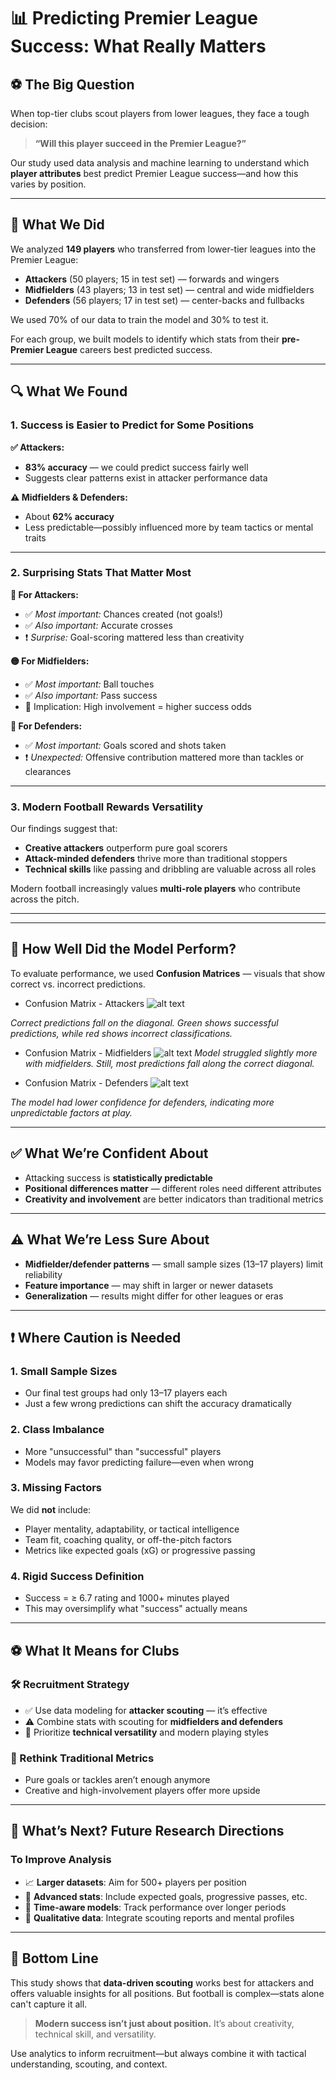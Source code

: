 # 📊 Predicting Premier League Success: What Really Matters

## ⚽ The Big Question

When top-tier clubs scout players from lower leagues, they face a tough decision:
> **“Will this player succeed in the Premier League?”**

Our study used data analysis and machine learning to understand which
 **player attributes** best predict Premier League success—and how this
 varies by position.

---

## 🧠 What We Did

We analyzed **149 players** who transferred from lower-tier leagues into the
 Premier League:

- **Attackers** (50 players; 15 in test set) — forwards and wingers  
- **Midfielders** (43 players; 13 in test set) — central and wide midfielders  
- **Defenders** (56 players; 17 in test set) — center-backs and fullbacks  

We used 70% of our data to train the model and 30% to test it.

For each group, we built models to identify which stats from
 their **pre-Premier League** careers best predicted success.

---

## 🔍 What We Found

### 1. Success is Easier to Predict for Some Positions

**✅ Attackers:**  

- **83% accuracy** — we could predict success fairly well  
- Suggests clear patterns exist in attacker performance data

**⚠️ Midfielders & Defenders:**  

- About **62% accuracy**  
- Less predictable—possibly influenced more by team tactics or mental traits

---

### 2. Surprising Stats That Matter Most

**🔴 For Attackers:**

- ✅ *Most important:* Chances created (not goals!)  
- ✅ *Also important:* Accurate crosses  
- ❗ *Surprise:* Goal-scoring mattered less than creativity

**🟡 For Midfielders:**

- ✅ *Most important:* Ball touches  
- ✅ *Also important:* Pass success  
- 🎯 Implication: High involvement = higher success odds

**🔵 For Defenders:**

- ✅ *Most important:* Goals scored and shots taken  
- ❗ *Unexpected:* Offensive contribution mattered more than tackles or clearances

---

### 3. Modern Football Rewards Versatility

Our findings suggest that:

- **Creative attackers** outperform pure goal scorers  
- **Attack-minded defenders** thrive more than traditional stoppers  
- **Technical skills** like passing and dribbling are valuable across all roles

Modern football increasingly values **multi-role players** who contribute
 across the pitch.

---

---

## 🤖 How Well Did the Model Perform?

To evaluate performance, we used **Confusion Matrices** — visuals that show
 correct vs. incorrect predictions.

- Confusion Matrix - Attackers
![alt text](confusion_attackers.png)

*Correct predictions fall on the diagonal. Green shows successful predictions,
 while red shows incorrect classifications.*

- Confusion Matrix - Midfielders
![alt text](confusion_midfielders.png)
*Model struggled slightly more with midfielders. Still, most predictions
fall along the correct diagonal.*

- Confusion Matrix - Defenders
![alt text](confusion_defenders.png)

*The model had lower confidence for defenders, indicating more unpredictable
 factors at play.*

---

## ✅ What We’re Confident About

- Attacking success is **statistically predictable**
- **Positional differences matter** — different roles need different attributes
- **Creativity and involvement** are better indicators than traditional metrics

---

## ⚠️ What We’re Less Sure About

- **Midfielder/defender patterns** — small sample sizes (13–17 players) limit reliability
- **Feature importance** — may shift in larger or newer datasets  
- **Generalization** — results might differ for other leagues or eras

---

## ❗ Where Caution is Needed

### 1. Small Sample Sizes

- Our final test groups had only 13–17 players each  
- Just a few wrong predictions can shift the accuracy dramatically

### 2. Class Imbalance

- More "unsuccessful" than "successful" players  
- Models may favor predicting failure—even when wrong

### 3. Missing Factors

We did **not** include:

- Player mentality, adaptability, or tactical intelligence  
- Team fit, coaching quality, or off-the-pitch factors  
- Metrics like expected goals (xG) or progressive passing  

### 4. Rigid Success Definition

- Success = ≥ 6.7 rating and 1000+ minutes played  
- This may oversimplify what "success" actually means

---

## ⚽ What It Means for Clubs

### 🛠️ Recruitment Strategy

- ✅ Use data modeling for **attacker scouting** — it’s effective  
- ⚠️ Combine stats with scouting for **midfielders and defenders**  
- 🧠 Prioritize **technical versatility** and modern playing styles  

### 🧪 Rethink Traditional Metrics

- Pure goals or tackles aren’t enough anymore  
- Creative and high-involvement players offer more upside

---

## 🔭 What’s Next? Future Research Directions

### To Improve Analysis

- 📈 **Larger datasets**: Aim for 500+ players per position  
- 🧬 **Advanced stats**: Include expected goals, progressive passes, etc.  
- 📅 **Time-aware models**: Track performance over longer periods  
- 🧠 **Qualitative data**: Integrate scouting reports and mental profiles  

---

## 🧵 Bottom Line

This study shows that **data-driven scouting** works best for attackers and
 offers valuable insights for all positions. But football is complex—stats
  alone can't capture it all.

> **Modern success isn’t just about position.** It’s about creativity, technical
> skill, and versatility.

Use analytics to inform recruitment—but always combine it with tactical
 understanding, scouting, and context.
